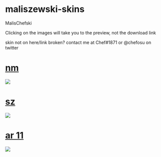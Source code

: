 # maliszewski-skins
MalisChefski

Clicking on the images will take you to the preview, not the download link

skin not on here/link broken? contact me at Chef#1871 or @chefosu on twitter

# [nm](https://cdn.discordapp.com/attachments/1250115429263868009/1250115853521911869/Asanagi_Umi.osk?ex=6669c49d&is=6668731d&hm=8389036a9d22a207d77f3e81a4684a067955e492e9bc8a45bb53ff2dd211dc89&)
<img src="https://i.imgur.com/eaV4Gvz.jpg"/>

# [sz](https://cdn.discordapp.com/attachments/1250115429263868009/1250115886858240040/sz.osk?ex=6669c4a5&is=66687325&hm=035a68fe79b8ca8aa50a1d914a262ffd3edb69d65484c1bc36d285d58ff2ec3e&)
<img src="https://i.imgur.com/HZHpLP4.jpg"/>

# [ar 11](https://cdn.discordapp.com/attachments/1250115429263868009/1250115522826076211/cent_hr_ar_11_reading.osk?ex=6669c44e&is=666872ce&hm=d82bcf3c693f55978edd0df5964a5aaa14f933f7a7142dc95f57b0bb6596d323&)
<img src="https://i.imgur.com/VO7Ouzf.jpg"/>

